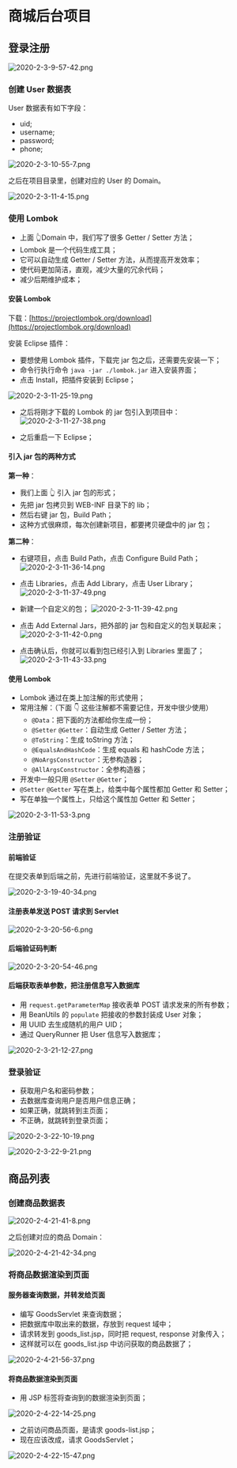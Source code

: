 # 商城后台项目

## 登录注册

![2020-2-3-9-57-42.png](https://garrik-default-imgs.oss-accelerate.aliyuncs.com/imgs/2020-2-3-9-57-42.png)

### 创建 User 数据表

User 数据表有如下字段：

- uid;
- username;
- password;
- phone;

![2020-2-3-10-55-7.png](https://garrik-default-imgs.oss-accelerate.aliyuncs.com/imgs/2020-2-3-10-55-7.png)

之后在项目目录里，创建对应的 User 的 Domain。

![2020-2-3-11-4-15.png](https://garrik-default-imgs.oss-accelerate.aliyuncs.com/imgs/2020-2-3-11-4-15.png)

### 使用 Lombok

- 上面 👆Domain 中，我们写了很多 Getter / Setter 方法；
- Lombok 是一个代码生成工具；
- 它可以自动生成 Getter / Setter 方法，从而提高开发效率；
- 使代码更加简洁，直观，减少大量的冗余代码；
- 减少后期维护成本；

#### 安装 Lombok

下载：[https://projectlombok.org/download](https://projectlombok.org/download)

安装 Eclipse 插件：

- 要想使用 Lombok 插件，下载完 jar 包之后，还需要先安装一下；
- 命令行执行命令 `java -jar ./lombok.jar` 进入安装界面；
- 点击 Install，把插件安装到 Eclipse；

![2020-2-3-11-25-19.png](https://garrik-default-imgs.oss-accelerate.aliyuncs.com/imgs/2020-2-3-11-25-19.png)

- 之后将刚才下载的 Lombok 的 jar 包引入到项目中：
  ![2020-2-3-11-27-38.png](https://garrik-default-imgs.oss-accelerate.aliyuncs.com/imgs/2020-2-3-11-27-38.png)

- 之后重启一下 Eclipse；

#### 引入 jar 包的两种方式

**第一种**：

- 我们上面 👆 引入 jar 包的形式；
- 先把 jar 包拷贝到 WEB-INF 目录下的 lib；
- 然后右键 jar 包，Build Path；
- 这种方式很麻烦，每次创建新项目，都要拷贝硬盘中的 jar 包；

**第二种**：

- 右键项目，点击 Build Path，点击 Configure Build Path；
  ![2020-2-3-11-36-14.png](https://garrik-default-imgs.oss-accelerate.aliyuncs.com/imgs/2020-2-3-11-36-14.png)

- 点击 Libraries，点击 Add Library，点击 User Library；
  ![2020-2-3-11-37-49.png](https://garrik-default-imgs.oss-accelerate.aliyuncs.com/imgs/2020-2-3-11-37-49.png)

- 新建一个自定义的包；
  ![2020-2-3-11-39-42.png](https://garrik-default-imgs.oss-accelerate.aliyuncs.com/imgs/2020-2-3-11-39-42.png)

- 点击 Add External Jars，把外部的 jar 包和自定义的包关联起来；
  ![2020-2-3-11-42-0.png](https://garrik-default-imgs.oss-accelerate.aliyuncs.com/imgs/2020-2-3-11-42-0.png)

- 点击确认后，你就可以看到包已经引入到 Libraries 里面了；
  ![2020-2-3-11-43-33.png](https://garrik-default-imgs.oss-accelerate.aliyuncs.com/imgs/2020-2-3-11-43-33.png)

#### 使用 Lombok

- Lombok 通过在类上加注解的形式使用；
- 常用注解：（下面 👇 这些注解都不需要记住，开发中很少使用）
  - `@Data`：把下面的方法都给你生成一份；
  - `@Setter` `@Getter`：自动生成 Getter / Setter 方法；
  - `@ToString`：生成 toString 方法；
  - `@EqualsAndHashCode`：生成 equals 和 hashCode 方法；
  - `@NoArgsConstructor`：无参构造器；
  - `@AllArgsConstructor`：全参构造器；
- 开发中一般只用 `@Setter` `@Getter`；
- `@Setter` `@Getter` 写在类上，给类中每个属性都加 Getter 和 Setter；
- 写在单独一个属性上，只给这个属性加 Getter 和 Setter；

![2020-2-3-11-53-3.png](https://garrik-default-imgs.oss-accelerate.aliyuncs.com/imgs/2020-2-3-11-53-3.png)

### 注册验证

#### 前端验证

在提交表单到后端之前，先进行前端验证，这里就不多说了。

![2020-2-3-19-40-34.png](https://garrik-default-imgs.oss-accelerate.aliyuncs.com/imgs/2020-2-3-19-40-34.png)

#### 注册表单发送 POST 请求到 Servlet

![2020-2-3-20-56-6.png](https://garrik-default-imgs.oss-accelerate.aliyuncs.com/imgs/2020-2-3-20-56-6.png)

#### 后端验证码判断

![2020-2-3-20-54-46.png](https://garrik-default-imgs.oss-accelerate.aliyuncs.com/imgs/2020-2-3-20-54-46.png)

#### 后端获取表单参数，把注册信息写入数据库

- 用 `request.getParameterMap` 接收表单 POST 请求发来的所有参数；
- 用 BeanUtils 的 `populate` 把接收的参数封装成 User 对象；
- 用 UUID 去生成随机的用户 UID；
- 通过 QueryRunner 把 User 信息写入数据库；

![2020-2-3-21-12-27.png](https://garrik-default-imgs.oss-accelerate.aliyuncs.com/imgs/2020-2-3-21-12-27.png)

### 登录验证

- 获取用户名和密码参数；
- 去数据库查询用户是否用户信息正确；
- 如果正确，就跳转到主页面；
- 不正确，就跳转到登录页面；

![2020-2-3-22-10-19.png](https://garrik-default-imgs.oss-accelerate.aliyuncs.com/imgs/2020-2-3-22-10-19.png)

![2020-2-3-22-9-21.png](https://garrik-default-imgs.oss-accelerate.aliyuncs.com/imgs/2020-2-3-22-9-21.png)

## 商品列表

### 创建商品数据表

![2020-2-4-21-41-8.png](https://garrik-default-imgs.oss-accelerate.aliyuncs.com/imgs/2020-2-4-21-41-8.png)

之后创建对应的商品 Domain：

![2020-2-4-21-42-34.png](https://garrik-default-imgs.oss-accelerate.aliyuncs.com/imgs/2020-2-4-21-42-34.png)

### 将商品数据渲染到页面

#### 服务器查询数据，并转发给页面

- 编写 GoodsServlet 来查询数据；
- 把数据库中取出来的数据，存放到 request 域中；
- 请求转发到 goods_list.jsp，同时把 request, response 对象传入；
- 这样就可以在 goods_list.jsp 中访问获取的商品数据了；

![2020-2-4-21-56-37.png](https://garrik-default-imgs.oss-accelerate.aliyuncs.com/imgs/2020-2-4-21-56-37.png)

#### 将商品数据渲染到页面

- 用 JSP 标签将查询到的数据渲染到页面；

![2020-2-4-22-14-25.png](https://garrik-default-imgs.oss-accelerate.aliyuncs.com/imgs/2020-2-4-22-14-25.png)

- 之前访问商品页面，是请求 goods-list.jsp；
- 现在应该改成，请求 GoodsServlet；

![2020-2-4-22-15-47.png](https://garrik-default-imgs.oss-accelerate.aliyuncs.com/imgs/2020-2-4-22-15-47.png)
